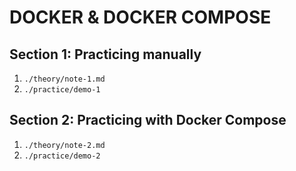 # DOCKER & DOCKER COMPOSE

## Section 1: Practicing manually
1. `./theory/note-1.md`
2. `./practice/demo-1`
## Section 2: Practicing with Docker Compose
1. `./theory/note-2.md`
2. `./practice/demo-2`